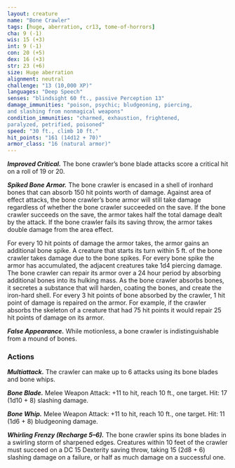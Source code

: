 ```yaml
---
layout: creature
name: "Bone Crawler"
tags: [huge, aberration, cr13, tome-of-horrors]
cha: 9 (-1)
wis: 15 (+3)
int: 9 (-1)
con: 20 (+5)
dex: 16 (+3)
str: 23 (+6)
size: Huge aberration
alignment: neutral
challenge: "13 (10,000 XP)"
languages: "Deep Speech"
senses: "blindsight 60 ft., passive Perception 13"
damage_immunities: "poison, psychic; bludgeoning, piercing,
and slashing from nonmagical weapons"
condition_immunities: "charmed, exhaustion, frightened,
paralyzed, petrified, poisoned"
speed: "30 ft., climb 10 ft."
hit_points: "161 (14d12 + 70)"
armor_class: "16 (natural armor)"
---
```


***Improved Critical.*** The bone crawler’s bone blade attacks score a
critical hit on a roll of 19 or 20.

***Spiked Bone Armor.*** The bone crawler is encased in a shell of ironhard
bones that can absorb 150 hit points worth of damage. Against area
of effect attacks, the bone crawler’s bone armor will still take damage
regardless of whether the bone crawler succeeded on the save. If the bone
crawler succeeds on the save, the armor takes half the total damage dealt
by the attack. If the bone crawler fails its saving throw, the armor takes
double damage from the area effect.

For every 10 hit points of damage the armor takes, the armor gains an
additional bone spike. A creature that starts its turn within 5 ft. of the bone
crawler takes damage due to the bone spikes. For every bone spike the
armor has accumulated, the adjacent creatures take 1d4 piercing damage.
The bone crawler can repair its armor over a 24 hour period by absorbing
additional bones into its hulking mass. As the bone crawler absorbs bones,
it secretes a substance that will harden, coating the bones, and create the
iron-hard shell. For every 3 hit points of bone absorbed by the crawler, 1
hit point of damage is repaired on the armor. For example, if the crawler
absorbs the skeleton of a creature that had 75 hit points it would repair 25
hit points of damage on its armor.

***False Appearance.*** While motionless, a bone crawler is indistinguishable
from a mound of bones.


### Actions

***Multiattack.*** The crawler can make up to 6 attacks using its bone blades
and bone whips.

***Bone Blade.*** Melee Weapon Attack: +11 to hit, reach 10 ft., one target.
Hit: 17 (1d10 + 8) slashing damage.

***Bone Whip.*** Melee Weapon Attack: +11 to hit, reach 10 ft., one target.
Hit: 11 (1d6 + 8) bludgeoning damage.

***Whirling Frenzy (Recharge 5–6).*** The bone crawler spins its bone
blades in a swirling storm of sharpened edges. Creatures within 10 feet
of the crawler must succeed on a DC 15 Dexterity saving throw, taking
15 (2d8 + 6) slashing damage on a failure, or half as much damage on a
successful one.
